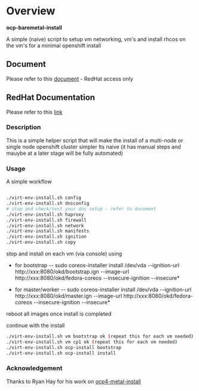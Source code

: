 # Overview 

**ocp-baremetal-install**

A simple (naive) script to setup vm networking, vm's and install rhcos on the vm's  for a minimal openshift install 

## Document

Please refer to this [document](https://docs.google.com/document/d/19QjzNBDRgNiTk-LGki_xpi-lv8i_LRgf3dpOHSQ-_YI/edit) - RedHat access only 

## RedHat Documentation

Please refer to this [link](https://docs.openshift.com/container-platform/4.7/installing/installing_bare_metal/installing-bare-metal.html)

### Description

This is a simple helper script that will make the install of a multi-node or single node openshift cluster simpler
Its naive (it has manual steps and mauybe at a  later stage will be fully automated)

### Usage

A simple workflow 

```sh

./virt-env-install.sh config
./virt-env-install.sh dnsconfig
# stop and check/test your dns setup - refer to document
./virt-env-install.sh haproxy
./virt-env-install.sh firewall
./virt-env-install.sh network
./virt-env-install.sh manifests
./virt-env-install.sh ignition
./virt-env-install.sh copy

```

stop and install on each vm (via console) using 

- for bootstrap
-- sudo coreos-installer install /dev/vda --ignition-url http://xxx:8080/okd/bootstrap.ign --image-url http://xxx:8080/okd/fedora-coreos --insecure-ignition --insecure*

- for master/worker
-- sudo coreos-installer install /dev/vda --ignition-url http://xxx:8080/okd/master.ign --image-url http://xxx:8080/okd/fedora-coreos --insecure-ignition --insecure*

reboot all images once install is completed

continue with the install 

```sh
./virt-env-install.sh vm bootstrap ok (repeat this for each vm needed)
./virt-env-install.sh vm cp1 ok (repeat this for each vm needed)
./virt-env-install.sh ocp-install bootstrap
./virt-env-install.sh ocp-install install


```

### Acknowledgement

Thanks to Ryan Hay for his work on [ocp4-metal-install](https://github.com/ryanhay/ocp4-metal-install") 

